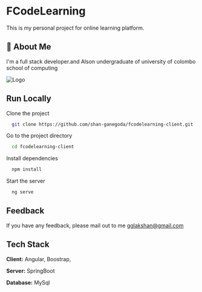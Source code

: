 
# FCodeLearning

This is my personal project for online learning platform.


## 🚀 About Me
I'm a full stack developer.and Alson undergraduate of university of colombo school of computing


![Logo](https://cdn.icon-icons.com/icons2/2699/PNG/512/angular_logo_icon_169598.png)


## Run Locally

Clone the project

```bash
  git clone https://github.com/shan-ganegoda/fcodelearning-client.git
```

Go to the project directory

```bash
  cd fcodelearning-client
```

Install dependencies

```bash
  npm install
```

Start the server

```bash
  ng serve
```


## Feedback

If you have any feedback, please mail out to me gglakshan@gmail.com


## Tech Stack

**Client:** Angular, Boostrap, 

**Server:** SpringBoot


**Database:** MySql
